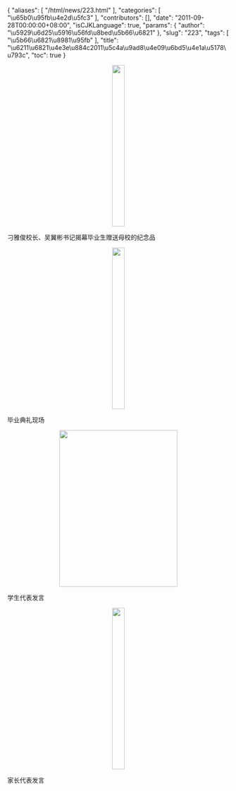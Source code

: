 {
    "aliases": [
        "/html/news/223.html"
    ],
    "categories": [
        "\u65b0\u95fb\u4e2d\u5fc3"
    ],
    "contributors": [],
    "date": "2011-09-28T00:00:00+08:00",
    "isCJKLanguage": true,
    "params": {
        "author": "\u5929\u6d25\u5916\u56fd\u8bed\u5b66\u6821"
    },
    "slug": "223",
    "tags": [
        "\u5b66\u6821\u8981\u95fb"
    ],
    "title": "\u6211\u6821\u4e3e\u884c2011\u5c4a\u9ad8\u4e09\u6bd5\u4e1a\u5178\u793c",
    "toc": true
}

<img
    src="https://cdn.tfls.online/mirror/full/8c24d4ea0b9f4f4d783bea4207fbc20fab28c4f1.jpg"
    style="display:block;margin-left:auto;margin-right:auto;"
    decoding="async"
    fetchpriority="auto"
    loading="lazy"
    height="366"
    width="28"
/>

刁雅俊校长、吴翼彬书记揭幕毕业生赠送母校的纪念品


<img
    src="https://cdn.tfls.online/mirror/full/7f1da662f2408c71836d204aafa17c6f489c5ef7.jpg"
    style="display:block;margin-left:auto;margin-right:auto;"
    decoding="async"
    fetchpriority="auto"
    loading="lazy"
    height="366"
    width="28"
/>

毕业典礼现场


<img
    src="https://cdn.tfls.online/mirror/full/fea2895c2e08e73f30917a51eb51c7a8af31ab37.jpg"
    style="display:block;margin-left:auto;margin-right:auto;"
    decoding="async"
    fetchpriority="auto"
    loading="lazy"
    height="355"
    width="268"
/>

学生代表发言


<img
    src="https://cdn.tfls.online/mirror/full/fe1e1722a1d447dc25718880941a3568383a7bf5.jpg"
    style="display:block;margin-left:auto;margin-right:auto;"
    decoding="async"
    fetchpriority="auto"
    loading="lazy"
    height="366"
    width="28"
/>

家长代表发言

 

